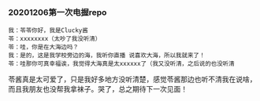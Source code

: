 ### 20201206第一次电握repo

```
我：苓苓你好，我是Clucky酱
苓：xxxxxxxx（太吵了我没听清）
苓：哇，你是在大海边吗？
我：是的，这是我学校旁边的海，我听你直播 说喜欢大海，所以我就来了！
苓：哇那你可真幸福诶，我觉得大海真是太xxxxxx了（我又没听清，之后说的也没听清
```

苓酱真是太可爱了，只是我好多地方没听清楚，感觉苓酱那边也听不清我在说啥，而且我朋友也没帮我拿袜子。哭了，总之期待下一次见面！